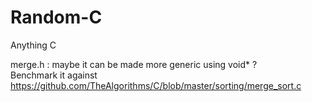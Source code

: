 # Random-C
Anything C

merge.h :
maybe it can be made more generic using void* ? <br />
Benchmark it against https://github.com/TheAlgorithms/C/blob/master/sorting/merge_sort.c
